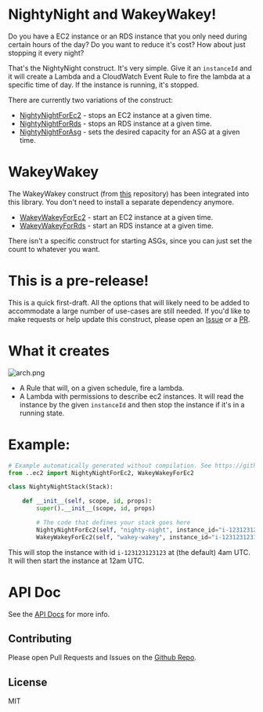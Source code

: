 # NightyNight and WakeyWakey!

Do you have a EC2 instance or an RDS instance that you only need during certain hours of the day? Do you want to reduce it's cost? How about just stopping it every night?

That's the NightyNight construct. It's very simple. Give it an `instanceId` and it will create a Lambda and a CloudWatch Event Rule to fire the lambda at a specific time of day. If the instance is running, it's stopped.

There are currently two variations of the construct:

* [NightyNightForEc2](./API.md#matthewbonig-nightynight-nightynightforec2) - stops an EC2 instance at a given time.
* [NightyNightForRds](./API.md#matthewbonig-nightynight-nightynightforrds) - stops an RDS instance at a given time.
* [NightyNightForAsg](./API.md#matthewbonig-nightynight-nightynightforasg) - sets the desired capacity for an ASG at a given time.

# WakeyWakey

The WakeyWakey construct (from [this](https://github.com/mbonig/wakeywakey) repository) has been integrated into this library. You don't need to install
a separate dependency anymore.

* [WakeyWakeyForEc2](./API.md#matthewbonig-nightynight-wakeywakeyforec2) - start an EC2 instance at a given time.
* [WakeyWakeyForRds](./API.md#matthewbonig-nightynight-wakeywakeyforrds) - start an RDS instance at a given time.

There isn't a specific construct for starting ASGs, since you can just set the count to whatever you want.

# This is a pre-release!

This is a quick first-draft. All the options that will likely need to be added to accommodate a large
number of use-cases are still needed. If you'd like to make requests or help update this construct, please
open an [Issue](https://github.com/mbonig/nightynight/issues) or a [PR](https://github.com/mbonig/cicd-spa-website/pulls).

# What it creates

![arch.png](./arch.png)

* A Rule that will, on a given schedule, fire a lambda.
* A Lambda with permissions to describe ec2 instances. It will read the instance by the given `instanceId` and then stop the instance if it's in a running state.

# Example:

```python
# Example automatically generated without compilation. See https://github.com/aws/jsii/issues/826
from ..ec2 import NightyNightForEc2, WakeyWakeyForEc2

class NightyNightStack(Stack):

    def __init__(self, scope, id, props):
        super().__init__(scope, id, props)

        # The code that defines your stack goes here
        NightyNightForEc2(self, "nighty-night", instance_id="i-123123123123")
        WakeyWakeyForEc2(self, "wakey-wakey", instance_id="i-123123123123")
```

This will stop the instance with id `i-123123123123` at (the default) 4am UTC. It will then start the instance at 12am UTC.

# API Doc

See the [API Docs](./API.md) for more info.

## Contributing

Please open Pull Requests and Issues on the [Github Repo](https://github.com/mbonig/nightynight).

## License

MIT
